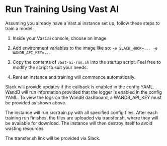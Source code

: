 
# Run Training Using Vast AI
Assuming you already have a Vast.ai instance set up, follow these steps to train a model:

1. Inside your Vast.ai console, choose an image  
2. Add environment variables to the image like so:
```-e SLACK_HOOK=... -e WANDB_API_KEY=...```

2. Copy the contents of `vast-ai-run.sh` into the startup script. Feel free to modify the script to suit your needs.
3. Rent an instance and training will commence automatically. 

Slack will provide updates if the callback is enabled in the config YAML. WandB will run information provided that the logger is enabled in the config YAML. To view the logs on the WandB dashboard, a WANDB_API_KEY must be provided as shown above.

The instance will run src/train.py with all specified config files. After each training run finishes, the files are uploaded via transfer.sh, where they will be available for download. The instance will then destroy itself to avoid wasting resources.

The transfer.sh link will be provided via Slack.
